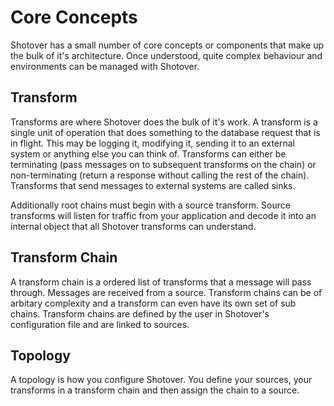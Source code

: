 # Core Concepts

Shotover has a small number of core concepts or components that make up the bulk of it's architecture. Once understood, quite complex behaviour and environments can be managed with Shotover.

## Transform

Transforms are where Shotover does the bulk of it's work. A transform is a single unit of operation that does something to the database request that is in flight. This may be logging it, modifying it, sending it to an external system or anything else you can think of. Transforms can either be terminating (pass messages on to subsequent transforms on the chain) or non-terminating (return a response without calling the rest of the chain). Transforms that send messages to external systems are called sinks.

Additionally root chains must begin with a source transform.
Source transforms will listen for traffic from your application and decode it into an internal object that all Shotover transforms can understand.

## Transform Chain

A transform chain is a ordered list of transforms that a message will pass through. Messages are received from a source. Transform chains can be of arbitary complexity and a transform can even have its own set of sub chains. Transform chains are defined by the user in Shotover's configuration file and are linked to sources.

## Topology

A topology is how you configure Shotover. You define your sources, your transforms in a transform chain and then assign the chain to a source.
